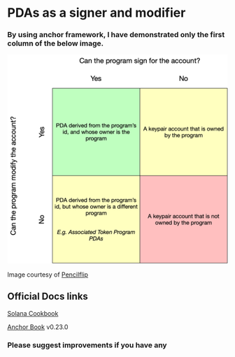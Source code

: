 # PDAs as a signer and modifier

### By using anchor framework, I have demonstrated only the first column of the below image.

![Pencilflip](./pda.png?raw=true "PDA matrix")

Image courtesy of [Pencilflip](https://twitter.com/pencilflip)

## Official Docs links

[Solana Cookbook](https://solanacookbook.com/)

[Anchor Book](https://book.anchor-lang.com/) v0.23.0

### Please suggest improvements if you have any
